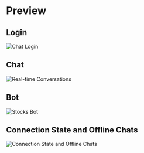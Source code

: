 # Preview

## Login

![Chat Login](https://user-images.githubusercontent.com/16248072/203227776-0dfa748b-810b-43e9-9666-a334d4c99c24.png)

## Chat

![Real-time Conversations](https://user-images.githubusercontent.com/16248072/203227849-d53028ee-0ae6-46bb-962c-df12e2f92459.png)

## Bot

![Stocks Bot](https://user-images.githubusercontent.com/16248072/203503006-fc37f7fe-4c48-47f7-88cb-79e012452d82.png)

## Connection State and Offline Chats

![Connection State and Offline Chats](https://user-images.githubusercontent.com/16248072/203721406-9bf7192f-91e3-49c1-9513-6f8943dab357.png)
